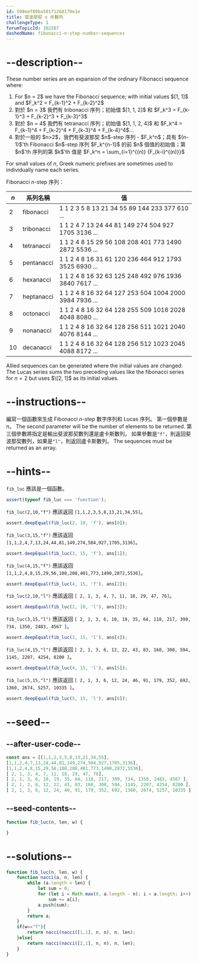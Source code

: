 ```yaml
---
id: 598eef80ba501f1268170e1e
title: 斐波那契 n 步數列
challengeType: 1
forumTopicId: 302267
dashedName: fibonacci-n-step-number-sequences
---
```


# --description--

These number series are an expansion of the ordinary Fibonacci sequence where:

<ol>
  <li>For $n = 2$ we have the Fibonacci sequence; with initial values $[1, 1]$ and $F_k^2 = F_{k-1}^2 + F_{k-2}^2$</li>
  <li>對於 $n = 3$ 我們有 tribonacci 序列；初始值 $[1, 1, 2]$ 和 $F_k^3 = F_{k-1}^3 + F_{k-2}^3 + F_{k-3}^3$</li>
  <li>對於 $n = 4$ 我們有 tetranacci 序列；初始值 $[1, 1, 2, 4]$ 和 $F_k^4 = F_{k-1}^4 + F_{k-2}^4 + F_{k-3}^4 + F_{k-4}^4$...</li>
  <li>對於一般的 $n>2$，我們有斐波那契 $n$-step 序列 - $F_k^n$；具有 $(n-1)$'th Fibonacci $n$-step 序列 $F_k^{n-1}$ 的前 $n$ 個值的初始值；第 $n$'th 序列的第 $k$'th 值是 $F_k^n = \sum_{i=1}^{(n)} {F_{k-i}^{(n)}}$</li>
</ol>

For small values of $n$, Greek numeric prefixes are sometimes used to individually name each series.

Fibonacci $n$-step 序列：

| $n$ | 系列名稱       | 值                                                      |
| --- | ---------- | ------------------------------------------------------ |
| 2   | fibonacci  | 1 1 2 3 5 8 13 21 34 55 89 144 233 377 610 ...         |
| 3   | tribonacci | 1 1 2 4 7 13 24 44 81 149 274 504 927 1705 3136 ...    |
| 4   | tetranacci | 1 1 2 4 8 15 29 56 108 208 401 773 1490 2872 5536 ...  |
| 5   | pentanacci | 1 1 2 4 8 16 31 61 120 236 464 912 1793 3525 6930 ...  |
| 6   | hexanacci  | 1 1 2 4 8 16 32 63 125 248 492 976 1936 3840 7617 ...  |
| 7   | heptanacci | 1 1 2 4 8 16 32 64 127 253 504 1004 2000 3984 7936 ... |
| 8   | octonacci  | 1 1 2 4 8 16 32 64 128 255 509 1016 2028 4048 8080 ... |
| 9   | nonanacci  | 1 1 2 4 8 16 32 64 128 256 511 1021 2040 4076 8144 ... |
| 10  | decanacci  | 1 1 2 4 8 16 32 64 128 256 512 1023 2045 4088 8172 ... |

Allied sequences can be generated where the initial values are changed: The Lucas series sums the two preceding values like the fibonacci series for $n=2$ but uses $\[2, 1]$ as its initial values.

# --instructions--

編寫一個函數來生成 Fibonacci $n$-step 數字序列和 Lucas 序列。 第一個參數是 $n$。 The second parameter will be the number of elements to be returned. 第三個參數將指定是輸出斐波那契數列還是盧卡斯數列。 如果參數是`"f"`，則返回斐波那契數列，如果是`"l"`，則返回盧卡斯數列。 The sequences must be returned as an array.

# --hints--

`fib_luc` 應該是一個函數。

```js
assert(typeof fib_luc === 'function');
```

`fib_luc(2,10,"f")` 應該返回 `[1,1,2,3,5,8,13,21,34,55]`。

```js
assert.deepEqual(fib_luc(2, 10, 'f'), ans[0]);
```

`fib_luc(3,15,"f")` 應該返回 `[1,1,2,4,7,13,24,44,81,149,274,504,927,1705,3136]`。

```js
assert.deepEqual(fib_luc(3, 15, 'f'), ans[1]);
```

`fib_luc(4,15,"f")` 應該返回 `[1,1,2,4,8,15,29,56,108,208,401,773,1490,2872,5536]`。

```js
assert.deepEqual(fib_luc(4, 15, 'f'), ans[2]);
```

`fib_luc(2,10,"l")` 應該返回 `[ 2, 1, 3, 4, 7, 11, 18, 29, 47, 76]`。

```js
assert.deepEqual(fib_luc(2, 10, 'l'), ans[3]);
```

`fib_luc(3,15,"l")` 應該返回 `[ 2, 1, 3, 6, 10, 19, 35, 64, 118, 217, 399, 734, 1350, 2483, 4567 ]`。

```js
assert.deepEqual(fib_luc(3, 15, 'l'), ans[4]);
```

`fib_luc(4,15,"l")` 應該返回 `[ 2, 1, 3, 6, 12, 22, 43, 83, 160, 308, 594, 1145, 2207, 4254, 8200 ]`。

```js
assert.deepEqual(fib_luc(4, 15, 'l'), ans[5]);
```

`fib_luc(5,15,"l")` 應該返回 `[ 2, 1, 3, 6, 12, 24, 46, 91, 179, 352, 692, 1360, 2674, 5257, 10335 ]`。

```js
assert.deepEqual(fib_luc(5, 15, 'l'), ans[6]);
```

# --seed--

## --after-user-code--

```js
const ans = [[1,1,2,3,5,8,13,21,34,55],
[1,1,2,4,7,13,24,44,81,149,274,504,927,1705,3136],
[1,1,2,4,8,15,29,56,108,208,401,773,1490,2872,5536],
[ 2, 1, 3, 4, 7, 11, 18, 29, 47, 76],
[ 2, 1, 3, 6, 10, 19, 35, 64, 118, 217, 399, 734, 1350, 2483, 4567 ],
[ 2, 1, 3, 6, 12, 22, 43, 83, 160, 308, 594, 1145, 2207, 4254, 8200 ],
[ 2, 1, 3, 6, 12, 24, 46, 91, 179, 352, 692, 1360, 2674, 5257, 10335 ]];
```

## --seed-contents--

```js
function fib_luc(n, len, w) {

}
```

# --solutions--

```js
function fib_luc(n, len, w) {
    function nacci(a, n, len) {
        while (a.length < len) {
            let sum = 0;
            for (let i = Math.max(0, a.length - n); i < a.length; i++)
                sum += a[i];
            a.push(sum);
        }
        return a;
    }
    if(w=="f"){
        return nacci(nacci([1,1], n, n), n, len);
    }else{
        return nacci(nacci([2,1], n, n), n, len);
    }
}
```
